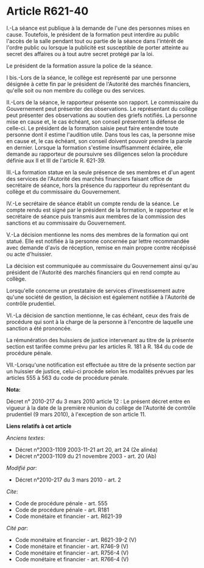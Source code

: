 # Article R621-40

I.-La séance est publique à la demande de l'une des personnes mises en cause. Toutefois, le président de la formation peut
interdire au public l'accès de la salle pendant tout ou partie de la séance dans l'intérêt de l'ordre public ou lorsque la
publicité est susceptible de porter atteinte au secret des affaires ou à tout autre secret protégé par la loi. 

Le président de la formation assure la police de la séance.

I bis.-Lors de la séance, le collège est représenté par une personne désignée à cette fin par le président de l'Autorité des
marchés financiers, qu'elle soit ou non membre du collège ou des services. 

II.-Lors de la séance, le rapporteur présente son rapport. Le commissaire du Gouvernement peut présenter des observations. Le
représentant du collège peut présenter des observations au soutien des griefs notifiés. La personne mise en cause et, le cas
échéant, son conseil présentent la défense de celle-ci. Le président de la formation saisie peut faire entendre toute
personne dont il estime l'audition utile. Dans tous les cas, la personne mise en cause et, le cas échéant, son conseil
doivent pouvoir prendre la parole en dernier. Lorsque la formation s'estime insuffisamment éclairée, elle demande au
rapporteur de poursuivre ses diligences selon la procédure définie aux II et III de l'article R. 621-39. 

III.-La formation statue en la seule présence de ses membres et d'un agent des services de l'Autorité des marchés financiers
faisant office de secrétaire de séance, hors la présence du rapporteur du représentant du collège et du commissaire du
Gouvernement. 

IV.-Le secrétaire de séance établit un compte rendu de la séance. Le compte rendu est signé par le président de la formation,
le rapporteur et le secrétaire de séance puis transmis aux membres de la commission des sanctions et au commissaire du
Gouvernement.

V.-La décision mentionne les noms des membres de la formation qui ont statué. Elle est notifiée à la personne concernée par
lettre recommandée avec demande d'avis de réception, remise en main propre contre récépissé ou acte d'huissier. 

La décision est communiquée au commissaire du Gouvernement ainsi qu'au président de l'Autorité des marchés financiers qui en
rend compte au collège. 

Lorsqu'elle concerne un prestataire de services d'investissement autre qu'une société de gestion, la décision est également
notifiée à l'Autorité de contrôle prudentiel.

VI.-La décision de sanction mentionne, le cas échéant, ceux des frais de procédure qui sont à la charge de la personne à
l'encontre de laquelle une sanction a été prononcée. 

La rémunération des huissiers de justice intervenant au titre de la présente section est tarifée comme prévu par les articles
R. 181 à R. 184 du code de procédure pénale. 

VII.-Lorsqu'une notification est effectuée au titre de la présente section par un huissier de justice, celui-ci procède selon
les modalités prévues par les articles 555 à 563 du code de procédure pénale.

**Nota:**

Décret n° 2010-217 du 3 mars 2010 article 12 : Le présent décret entre en vigueur à la date de la première réunion du collège
de l'Autorité de contrôle prudentiel (9 mars 2010), à l'exception de son article 11.

**Liens relatifs à cet article**

_Anciens textes_:

  - Décret n°2003-1109 2003-11-21 art 20, art 24 (2e alinéa)
  - Décret n°2003-1109 du 21 novembre 2003 - art. 20 (Ab)

_Modifié par_:

  - Décret n°2010-217 du 3 mars 2010 - art. 2

_Cite_:

  - Code de procédure pénale - art. 555
  - Code de procédure pénale - art. R181
  - Code monétaire et financier - art. R621-39

_Cité par_:

  - Code monétaire et financier - art. R621-39-2 (V)
  - Code monétaire et financier - art. R746-9 (V)
  - Code monétaire et financier - art. R756-4 (V)
  - Code monétaire et financier - art. R766-4 (V)
